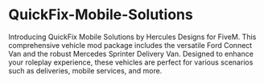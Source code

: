 # QuickFix-Mobile-Solutions
Introducing QuickFix Mobile Solutions by Hercules Designs for FiveM. This comprehensive vehicle mod package includes the versatile Ford Connect Van and the robust Mercedes Sprinter Delivery Van. Designed to enhance your roleplay experience, these vehicles are perfect for various scenarios such as deliveries, mobile services, and more.

